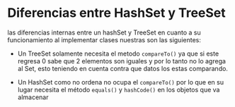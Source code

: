 # Diferencias entre HashSet y TreeSet

las diferencias internas entre un hashSet y TreeSet en cuanto a su funcionamiento al implementar clases nuestras son las siguientes:

* Un TreeSet solamente necesita el metodo `compareTo()` ya que si este regresa 0 sabe que 2 elementos son iguales y por lo tanto no lo agrega al Set, esto teniendo en cuenta contra que datos los estas comparando.

* Un HashSet como no ordena no ocupa el `compareTo()` por lo que en su lugar necesita el método `equals()` y `hashCode()` en los objetos que va almacenar